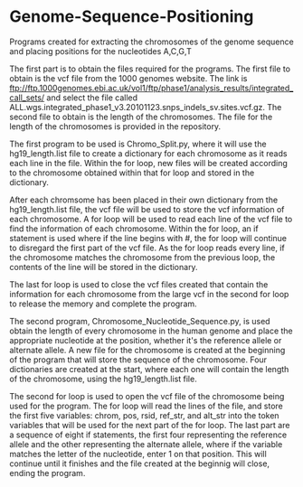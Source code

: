 # Genome-Sequence-Positioning
Programs created for extracting the chromosomes of the genome sequence and placing positions for the nucleotides A,C,G,T

The first part is to obtain the files required for the programs. The first file to obtain is the vcf file from the 1000 genomes website. The link is ftp://ftp.1000genomes.ebi.ac.uk/vol1/ftp/phase1/analysis_results/integrated_call_sets/ and select the file called ALL.wgs.integrated_phase1_v3.20101123.snps_indels_sv.sites.vcf.gz. The second file to obtain is the length of the chromosomes. The file for the length of the chromosomes is provided in the repository.

The first program to be used is Chromo_Split.py, where it will use the hg19_length.list file to create a dictionary for each chromosome as it reads each line in the file. Within the for loop, new files will be created according to the chromosome obtained within that for loop and stored in the dictionary.

After each chromsome has been placed in their own dictionary from the hg19_length.list file, the vcf file will be used to store the vcf information of each chromosome. A for loop will be used to read each line of the vcf file to find the information of each chromosome. Within the for loop, an if statement is used where if the line begins with #, the for loop will continue to disregard the first part of the vcf file. As the for loop reads every line, if the chromosome matches the chromosome from the previous loop, the contents of the line will be stored in the dictionary.

The last for loop is used to close the vcf files created that contain the information for each chromosome from the large vcf in the second for loop to release the memory and complete the program.

The second program, Chromosome_Nucleotide_Sequence.py, is used obtain the length of every chromosome in the human genome and place the appropriate nucleotide at the position, whether it's the reference allele or alternate allele. A new file for the chromosome is created at the beginning of the program that will store the sequence of the chromosome. Four dictionaries are created at the start, where each one will contain the length of the chromosome, using the hg19_length.list file.

The second for loop is used to open the vcf file of the chromosome being used for the program. The for loop will read the lines of the file, and store the first five variables: chrom, pos, rsid, ref_str, and alt_str into the token variables that will be used for the next part of the for loop. The last part are a sequence of eight if statements, the first four representing the reference allele and the other representing the alternate allele, where if the variable matches the letter of the nucleotide, enter 1 on that position. This will continue until it finishes and the file created at the beginnig will close, ending the program. 
